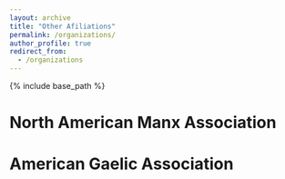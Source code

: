 ```yaml
---
layout: archive
title: "Other Afiliations"
permalink: /organizations/
author_profile: true
redirect_from:
  - /organizations
---
```


{% include base_path %}

North American Manx Association
======

American Gaelic Association
======

